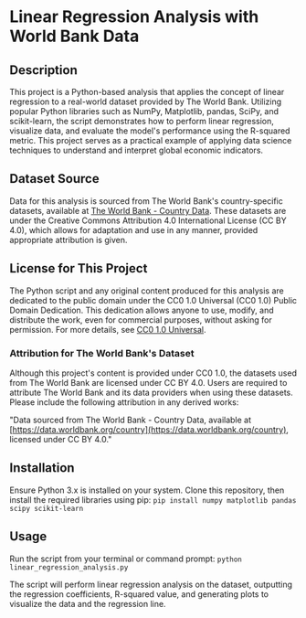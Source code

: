 # Linear Regression Analysis with World Bank Data

## Description
This project is a Python-based analysis that applies the concept of linear regression to a real-world dataset provided by The World Bank. Utilizing popular Python libraries such as NumPy, Matplotlib, pandas, SciPy, and scikit-learn, the script demonstrates how to perform linear regression, visualize data, and evaluate the model's performance using the R-squared metric. This project serves as a practical example of applying data science techniques to understand and interpret global economic indicators.

## Dataset Source
Data for this analysis is sourced from The World Bank's country-specific datasets, available at [The World Bank - Country Data](https://data.worldbank.org/country). These datasets are under the Creative Commons Attribution 4.0 International License (CC BY 4.0), which allows for adaptation and use in any manner, provided appropriate attribution is given.

## License for This Project
The Python script and any original content produced for this analysis are dedicated to the public domain under the CC0 1.0 Universal (CC0 1.0) Public Domain Dedication. This dedication allows anyone to use, modify, and distribute the work, even for commercial purposes, without asking for permission. For more details, see [CC0 1.0 Universal](https://creativecommons.org/publicdomain/zero/1.0/).

### Attribution for The World Bank's Dataset
Although this project's content is provided under CC0 1.0, the datasets used from The World Bank are licensed under CC BY 4.0. Users are required to attribute The World Bank and its data providers when using these datasets. Please include the following attribution in any derived works:

"Data sourced from The World Bank - Country Data, available at [https://data.worldbank.org/country](https://data.worldbank.org/country), licensed under CC BY 4.0."

## Installation
Ensure Python 3.x is installed on your system. Clone this repository, then install the required libraries using pip: ``pip install numpy matplotlib pandas scipy scikit-learn``

## Usage
Run the script from your terminal or command prompt: ``python linear_regression_analysis.py``

The script will perform linear regression analysis on the dataset, outputting the regression coefficients, R-squared value, and generating plots to visualize the data and the regression line.
